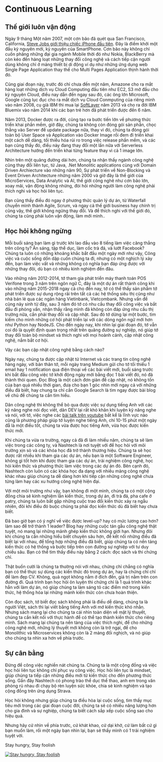 # Continuous Learning

## Thế giới luôn vận động

Ngày 9 tháng Một năm 2007, một cơn bão đã quét qua San Francisco, California, [Steve Jobs giới thiệu chiếc iPhone đầu tiên](https://www.youtube.com/watch?v=x7qPAY9JqE4). 
Đây là điểm khởi một đầu kỷ nguyên mới, kỷ nguyên của SmartPhone. Cơn bão này không chỉ cuốn phăng những đại gia ngành Mobile thời đó như Nokia, BlackBerry mà còn kéo đến hàng loạt những thay đổi công nghệ và cách tiếp cận người dùng không chỉ ở mảng thiết bị di động ví dụ như những ứng dụng web Single Page Application thay thế cho Multi Pages Application thịnh hành thời đó. 

Cũng giai đoạn này, trước đó chỉ chưa đến một năm, Amazone cho ra mắt hàng loạt những dịch vụ Cloud Computing đầu tiên như EC2, S3 mở đầu cho kỷ nguyên Cloud, điều nay dẫn đến ngay sau đó, các ông lớn Microsoft, Google cũng lục đục cho ra mắt dịch vụ Cloud Conmputing của riêng mình vào năm 2008, cụ già IBM thì mua lại [SoftLayer](https://en.wikipedia.org/wiki/IBM_Cloud) năm 2013 và cho ra đời IBM Bluemix vào năm 2014 khi các bạn trẻ hơn đã phát triển được đến 6 năm. 

Năm 2013, Docker được ra đời, cũng tạo ra bước tiến lớn về phương thức triển khai phần mềm, giờ đây, chúng ta không còn đóng gói sản phần, chọc thẳng vào Server để update package nữa, thay vì đó, chúng ta đóng gói toàn bộ User Space và Application vào Docker Image rồi đem đi triển khai một cách dễ dàng, tối thiểu hóa rủi ro trong việc release phần mềm, và các bạn cũng thấy đó, điều này đang thay đổi một lần nữa với Serverless Architecture hướng đến triển khai từng feature thay vì cả 1 image lớn. 

Nhìn trên một quãng đường dài hơn, chúng ta nhận thấy ngành công nghệ cũng thay đổi liên tục, từ Java, .Net Monolitic applications cùng với Domain Driven Archiecture vào những năm 90, Sự phát triển về Non-Blocking và Event Driven Architecture những năm 2000 và giờ đây là thế giới của MicroServices, Data Analytic và AI, thế giới công nghê như cơn bão lớn, xoay mãi, vận động không nhừng, đòi hỏi những người làm công nghệ phải thích nghi và học hỏi liên tục. 

Bạn cũng thấy điều đó ngay ở phương thức quản lý dự án, từ Waterfall chuyển mình thành Agile, Scrum, và ngay cả thế giới business hay chính trị cũng vậy, thế giới không ngừng thay đổi. Và để thích nghi với thế giới đó, chúng ta cũng phải luôn vận động, làm mới mình.. 

## Học hỏi không ngừng 

Mỗi buổi sáng bạn làm gì trước khi lao đầu vào 8 tiếng làm việc căng thẳng trên công ty? Ăn sáng, tập thể dục, làm cốc trà đá, và lướt Facebook?
Chúng ta luôn có những khoảng khắc bắt đầu một ngày mới như vậy, Công việc và cuộc sống dồn dập cuốn chúng ta đi, nhưng có một nghịch lý xảy đến, bạn làm việc vất vả những không có nghĩa bạn đáp ứng được với những thay đôi, dù bạn có nhiều kinh nghiệm đến đâu. 

Vào những năm 2012-2014, tớ tham gia phát triển máy thanh toán POS Verifone trong 3 năm trên ngôn ngữ C, đây là một dự án rất thành công khi vào những năm 2015-2018 ngay cả cho đến nay, tớ có thể thấy sản phẩm tớ phát triển được sự dung rộng rãi trên tất cả các hệ thống siêu thị cũng như nhà bán lẻ qua các ngân hàng Vietinbank, Vietcombank. Nhưng vấn để cũng nảy sinh từ đây, sau 3 năm đó tớ có nhu cầu thay đổi công việc và bắt đầu đi phỏng vấn, nhận thấy rằng mình đã không còn đáp ứng nhu cầu thị trường nữa, cần phải thay đổi và cập nhật. Sau đó tớ dừng lại một bước, tìm kiếm cho mình những cơ hội phát triển lại với các dòng ngôn ngữ mới hơn như Python hay NodeJS. Cho đến ngày nay, khi nhìn lại giai đoạn đó, tớ vẫn coi đó là quyết định quan trọng nhất trên quãng đường sự nghiệp, nó giúp tớ thay đổi toàn bộ mindset và thích nghi với mọi hoành cảnh, cập nhật công nghệ, nắm bắt cơ hội.

Vậy các bạn cập nhật công nghệ bằng cách nào? 

Ngày nay, chúng ta được cập nhật từ Internet và các trang tin công nghệ hàng ngày, với bản thân tớ, mỗi ngày trang Medium gửi cho tớ tối thiểu 1 email hay 1 notification qua điện thoại về các bài viết mới, buổi sáng trước khi bắt đầu công việc tớ khởi động ngày mới bằng đọc 1 bài viết đó, nó đã thành thói quen. Đọc Blog là một cách đơn giản để cập nhật, nó không tốn của bạn quá nhiều thời gian, đưa cho bạn 1 góc nhìn mới ngay cả với những điều đã biết, hay chung ta chỉ cần Google Search là tìm ngay được bài blog về chủ đề chúng ta cần tìm hiểu. 

Dân công nghệ thì không thể bỏ qua được việc sự dụng tiếng Anh với các kỹ năng nghe nói đọc viết, dân DEV lại rất khó khăn khi luyện kỹ năng nghe và nói, với tớ, việc nghe các [bài talk trên youtube](https://www.youtube.com/playlist?list=PLcxN0fmKayxy_7V8Rnb-zsZzLvpcp0G8T) bất kể là lĩnh vực nào cũng là phương pháp giúp tớ luyện nghe tiếng Anh, chỉ 10-15 phút một ngày đẫ là một điều tốt, chúng ta vừa được học tiếng Anh, vừa học được kiến thức mới.

Khi chúng ta vừa ra trường, ngay cả đã đi làm nhiều năm, chúng ta sẽ làm việc trong các công ty, và Nashtech là nơi tuyệt với để học hỏi với môi trường xịn sò và các khóa học đã trở thành thương hiệu. Chúng ta sẽ học được rất nhiều khi tham gia các dự án, nếu bạn là một Software Engineer, không gì tốt hơn khi được tham gia các dự án, trải nghiệm công nghệ, học hỏi kiến thức và phương thức làm việc trong các dự án đó. Bên cạnh đó, Nashtech còn luôn có các khóa học đa dạng với nhiều mảng công nghệ khác nhau giúp chúng ta dễ dàng hơn khi tiếp cận những công nghê chưa từng làm hay các xu hướng công nghệ hiện đại. 

Với một môi trường như vậy, bạn không đi một mình, chúng ta có một cộng đồng chia sẽ kinh nghiệm lẫn kiến thức, trong dự án, đi trà đá, pha cafe ở patry, chúng ta luôn bắt gặp những cuộc trao đổi kiến thức xảy ra ngẫu nhiên, đôi khi điều đó buộc chúng ta phải đọc kiến thức dù đã biết hay chưa biết.

Đã bao giờ bạn có ý nghĩ về việc được level-up? hay có mức lương cao hơn? làm sao để trở thành 1 leader? Blog hay những cuộc tán gẫu công nghệ thật tuyệt, nó mang lại những mảnh ghép kiến thức không giới hạn. Nhưng đôi khi chúng ta cần những hiểu biết chuyên sâu hơn, để kết nối những điều đã biết lại với nhau, để tổng hợp những điều đã biết, giúp chúng ta có nền tảng kiến thức có hệ thống và bước tiếp trên con đường sự nghiệp với tư duy chiều sâu. Bạn có thể tìm thấy điều này bằng 2 cách: đọc sách và thi chứng chỉ. 

Thật buồn cười là chúng ta thường nói với nhau, chứng chỉ chẳng có nghĩa bạn có thể thực sự dùng các kiến thức đó trong dự án, hay là chứng chỉ chỉ để làm đẹp CV. Không, quả ngọt không nằm ở đích đến, giá trị nằm trên con đường đi. Quá trình bạn học hỏi ôn luyện thì chứng chỉ là 1 quá trình khác hẳn với làm dự án, nó giúp chúng ta làm sáng tỏ các điểm mờ trong kiến thức, hệ thống hóa lại những mảnh kiến thức còn chưa hoàn thiện.

Còn đọc sách, tớ biết đọc sách không phải là điều dễ dàng, chúng ta là người Việt, sách thì lại viết bằng tiếng Anh với mớ kiến thức khó nhằn. Nhưng sách mang lại cho chúng ta cái nhìn toàn diện về mặt lý thuyết, chúng ta cần kết nối với thực hành để có thể tạo thành kiến thức cho riêng mình. Sách mang lại chúng ta nền tàng của việc thích nghi, để cho những công nghệ mới, những lý thuyết mới không còn là trở ngại, để cho Monolithic và Microservices không còn là 2 mảng đối nghịch, và nó giúp cho chúng ta nhìn xa hơn về phía trước.

## Sự cân bằng

Đừng để công việc nghiền nát chúng ta. Chúng ta là một cộng đồng và việc học hỏi liên tục không chỉ phục vụ công việc. Học hỏi liên tục là mindset, giúp chúng ta tiếp cận những điều mới từ kiến thức cho đến phương thức sống. Gần đây Nashtech có phong trào thể dục thể thao, anh em trong văn phòng rủ nhau đi chạy bộ rèn luyện sức khỏe, chia sẻ kinh nghiệm và tạo cộng đồng trên ứng dụng Strava. 

Học hỏi không nhưng giúp chúng ta điều hòa lại cuộc sống, tìm thấy mục tiêu mới trong các giai đoạn cuộc đời, chúng ta sẽ có nhiều năng lượng hơn cho gia đình và sự nghiệp, chúng ta biết cách sắp xếp cuộc sống sao cho hiệu quả.

Nhưng hãy cứ nhìn về phía trước, cứ khát khao, cứ dại khờ, cứ làm bất cứ gì bạn muốn làm, rồi một ngày bạn nhìn lại, bạn sẽ thấy mình có 1 trải nghiệm tuyệt vời.

Stay hungry, Stay foolish 


[![Stay hungry, Stay foolish](https://img.youtube.com/vi/UF8uR6Z6KLc/default.jpg)](https://youtu.be/UF8uR6Z6KLc)
